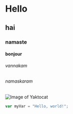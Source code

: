# Hello
## hai
### namaste
#### bonjour
###### vannakam
###### namaskaram
![Image of Yaktocat](https://octodex.github.com/images/yaktocat.png)
``` javascript
var myVar = "Hello, world!";
```



